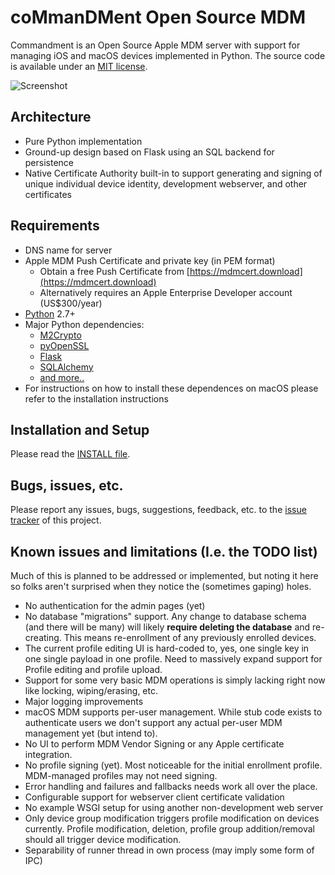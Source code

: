 # coMmanDMent Open Source MDM

Commandment is an Open Source Apple MDM server with support for managing iOS and macOS devices implemented in Python. The source code is available under an [MIT license](LICENSE.txt).

![Screenshot](http://i.imgur.com/Wfx4aaJ.png)

## Architecture

* Pure Python implementation
* Ground-up design based on Flask using an SQL backend for persistence
* Native Certificate Authority built-in to support generating and signing of unique individual device identity, development webserver, and other certificates

## Requirements

* DNS name for server
* Apple MDM Push Certificate and private key (in PEM format)
  * Obtain a free Push Certificate from [https://mdmcert.download](https://mdmcert.download)
  * Alternatively requires an Apple Enterprise Developer account (US$300/year)
* [Python](https://www.python.org/) 2.7+
* Major Python dependencies:
  * [M2Crypto](https://gitlab.com/m2crypto/m2crypto)
  * [pyOpenSSL](https://github.com/pyca/pyopenssl)
  * [Flask](http://flask.pocoo.org/)
  * [SQLAlchemy](http://www.sqlalchemy.org/)
  * [and more..](requirements.txt)
* For instructions on how to install these dependences on macOS please refer to the installation instructions

## Installation and Setup

Please read the [INSTALL file](INSTALL.md).

## Bugs, issues, etc.

Please report any issues, bugs, suggestions, feedback, etc. to the [issue tracker](https://github.com/jessepeterson/commandment/issues) of this project.

## Known issues and limitations (I.e. the TODO list)

Much of this is planned to be addressed or implemented, but noting it here so folks aren't surprised when they notice the (sometimes gaping) holes.

* No authentication for the admin pages (yet)
* No database "migrations" support. Any change to database schema (and there will be many) will likely **require deleting the database** and re-creating. This means re-enrollment of any previously enrolled devices.
* The current profile editing UI is hard-coded to, yes, one single key in one single payload in one profile. Need to massively expand support for Profile editing and profile upload.
* Support for some very basic MDM operations is simply lacking right now like locking, wiping/erasing, etc.
* Major logging improvements
* macOS MDM supports per-user management. While stub code exists to authenticate users we don't support any actual per-user MDM management yet (but intend to).
* No UI to perform MDM Vendor Signing or any Apple certificate integration.
* No profile signing (yet). Most noticeable for the initial enrollment profile. MDM-managed profiles may not need signing.
* Error handling and failures and fallbacks needs work all over the place.
* Configurable support for webserver client certificate validation
* No example WSGI setup for using another non-development web server
* Only device group modification triggers profile modification on devices currently. Profile modification, deletion, profile group addition/removal should all trigger device modification.
* Separability of runner thread in own process (may imply some form of IPC)
